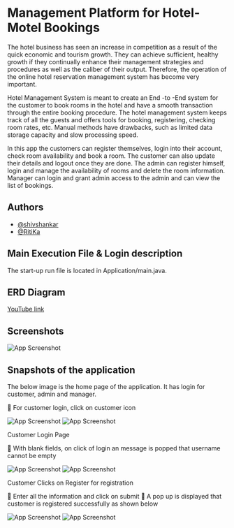 
# Management Platform for Hotel-Motel Bookings


The hotel business has seen an increase in competition as a result of the quick economic and
tourism growth. They can achieve sufficient, healthy growth if they continually enhance their
management strategies and procedures as well as the caliber of their output. Therefore, the
operation of the online hotel reservation management system has become very important.

Hotel Management System is meant to create an End -to -End system for the customer to book
rooms in the hotel and have a smooth transaction through the entire booking procedure. The
hotel management system keeps track of all the guests and offers tools for booking, registering,
checking room rates, etc. Manual methods have drawbacks, such as limited data storage
capacity and slow processing speed.

In this app the customers can register themselves, login into their account, check room
availability and book a room. The customer can also update their details and logout once they
are done. The admin can register himself, login and manage the availability of rooms and delete
the room information. Manager can login and grant admin access to the admin and can view
the list of bookings.



## Authors

- [@shivshankar](https://www.github.com/shivshankar2996)
- [@RitiKa](https://www.github.com/Ririka77)




## Main Execution File & Login description

The start-up run file is located in Application/main.java.
## ERD Diagram

[YouTube link](https://www.youtube.com/watch?v=7G0Ylp4fA-Y)

## Screenshots

![App Screenshot](https://user-images.githubusercontent.com/112530146/211183943-78460bfb-2aba-4646-8193-fa90340bb677.png)




## Snapshots of the application

The below image is the home page of the application. It has login for customer,
admin and manager.

 For customer login, click on customer icon

![App Screenshot](https://user-images.githubusercontent.com/112530146/211183999-babee23d-3930-48a8-91e5-e716cc6b0acf.png)
![App Screenshot](https://user-images.githubusercontent.com/112530146/211184165-494d76d1-526c-4a93-aaaa-c286e0983346.png)


Customer Login Page

 With blank fields, on click of login an message is popped that username cannot be
empty

![App Screenshot](https://user-images.githubusercontent.com/112530146/211184029-c8809a41-097f-4b21-8897-5b47020ff6f7.png)
![App Screenshot](https://user-images.githubusercontent.com/112530146/211184047-02f0d3f1-b2d1-4c91-9fee-ccfe7e35f657.png)

Customer Clicks on Register for registration

 Enter all the information and click on submit
 A pop up is displayed that customer is registered successfully as shown
below

![App Screenshot](https://user-images.githubusercontent.com/112530146/211184076-ba7d3407-1b2e-4096-9255-66020504688a.png)
![App Screenshot](https://user-images.githubusercontent.com/112530146/211184102-42e8a637-c8a3-4d04-834c-6fdf2fdc919d.png)

